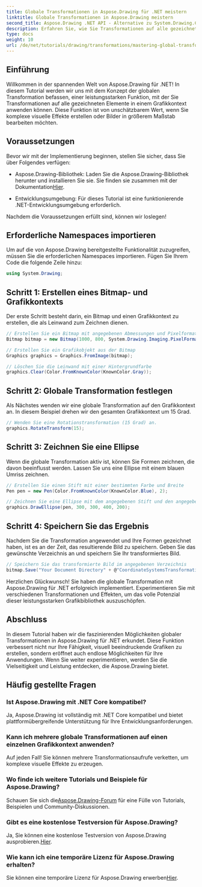 ```yaml
---
title: Globale Transformationen in Aspose.Drawing für .NET meistern
linktitle: Globale Transformationen in Aspose.Drawing meistern
second_title: Aspose.Drawing .NET API - Alternative zu System.Drawing.Common
description: Erfahren Sie, wie Sie Transformationen auf alle gezeichneten Elemente in einem Grafikkontext anwenden, um faszinierende visuelle Effekte zu erstellen und Bilder effizient zu bearbeiten.
type: docs
weight: 10
url: /de/net/tutorials/drawing/transformations/mastering-global-transformations/
---
```

## Einführung

Willkommen in der spannenden Welt von Aspose.Drawing für .NET! In diesem Tutorial werden wir uns mit dem Konzept der globalen Transformation befassen, einer leistungsstarken Funktion, mit der Sie Transformationen auf alle gezeichneten Elemente in einem Grafikkontext anwenden können. Diese Funktion ist von unschätzbarem Wert, wenn Sie komplexe visuelle Effekte erstellen oder Bilder in größerem Maßstab bearbeiten möchten.

## Voraussetzungen

Bevor wir mit der Implementierung beginnen, stellen Sie sicher, dass Sie über Folgendes verfügen:

-  Aspose.Drawing-Bibliothek: Laden Sie die Aspose.Drawing-Bibliothek herunter und installieren Sie sie. Sie finden sie zusammen mit der Dokumentation[Hier](https://reference.aspose.com/drawing/net/).
  
- Entwicklungsumgebung: Für dieses Tutorial ist eine funktionierende .NET-Entwicklungsumgebung erforderlich.

Nachdem die Voraussetzungen erfüllt sind, können wir loslegen!

## Erforderliche Namespaces importieren

Um auf die von Aspose.Drawing bereitgestellte Funktionalität zuzugreifen, müssen Sie die erforderlichen Namespaces importieren. Fügen Sie Ihrem Code die folgende Zeile hinzu:

```csharp
using System.Drawing;
```

## Schritt 1: Erstellen eines Bitmap- und Grafikkontexts

Der erste Schritt besteht darin, ein Bitmap und einen Grafikkontext zu erstellen, die als Leinwand zum Zeichnen dienen.

```csharp
// Erstellen Sie ein Bitmap mit angegebenen Abmessungen und Pixelformat
Bitmap bitmap = new Bitmap(1000, 800, System.Drawing.Imaging.PixelFormat.Format32bppPArgb);

// Erstellen Sie ein Grafikobjekt aus der Bitmap
Graphics graphics = Graphics.FromImage(bitmap);

// Löschen Sie die Leinwand mit einer Hintergrundfarbe
graphics.Clear(Color.FromKnownColor(KnownColor.Gray));
```

## Schritt 2: Globale Transformation festlegen

Als Nächstes wenden wir eine globale Transformation auf den Grafikkontext an. In diesem Beispiel drehen wir den gesamten Grafikkontext um 15 Grad.

```csharp
// Wenden Sie eine Rotationstransformation (15 Grad) an.
graphics.RotateTransform(15);
```

## Schritt 3: Zeichnen Sie eine Ellipse

Wenn die globale Transformation aktiv ist, können Sie Formen zeichnen, die davon beeinflusst werden. Lassen Sie uns eine Ellipse mit einem blauen Umriss zeichnen.

```csharp
// Erstellen Sie einen Stift mit einer bestimmten Farbe und Breite
Pen pen = new Pen(Color.FromKnownColor(KnownColor.Blue), 2);

// Zeichnen Sie eine Ellipse mit dem angegebenen Stift und den angegebenen Koordinaten
graphics.DrawEllipse(pen, 300, 300, 400, 200);
```

## Schritt 4: Speichern Sie das Ergebnis

Nachdem Sie die Transformation angewendet und Ihre Formen gezeichnet haben, ist es an der Zeit, das resultierende Bild zu speichern. Geben Sie das gewünschte Verzeichnis an und speichern Sie Ihr transformiertes Bild.

```csharp
// Speichern Sie das transformierte Bild im angegebenen Verzeichnis
bitmap.Save("Your Document Directory" + @"CoordinateSystemsTransformations\GlobalTransformation_out.png");
```

Herzlichen Glückwunsch! Sie haben die globale Transformation mit Aspose.Drawing für .NET erfolgreich implementiert. Experimentieren Sie mit verschiedenen Transformationen und Effekten, um das volle Potenzial dieser leistungsstarken Grafikbibliothek auszuschöpfen.

## Abschluss

In diesem Tutorial haben wir die faszinierenden Möglichkeiten globaler Transformationen in Aspose.Drawing für .NET erkundet. Diese Funktion verbessert nicht nur Ihre Fähigkeit, visuell beeindruckende Grafiken zu erstellen, sondern eröffnet auch endlose Möglichkeiten für Ihre Anwendungen. Wenn Sie weiter experimentieren, werden Sie die Vielseitigkeit und Leistung entdecken, die Aspose.Drawing bietet.

## Häufig gestellte Fragen

### Ist Aspose.Drawing mit .NET Core kompatibel?

Ja, Aspose.Drawing ist vollständig mit .NET Core kompatibel und bietet plattformübergreifende Unterstützung für Ihre Entwicklungsanforderungen.

### Kann ich mehrere globale Transformationen auf einen einzelnen Grafikkontext anwenden?

Auf jeden Fall! Sie können mehrere Transformationsaufrufe verketten, um komplexe visuelle Effekte zu erzeugen.

### Wo finde ich weitere Tutorials und Beispiele für Aspose.Drawing?

 Schauen Sie sich die[Aspose.Drawing-Forum](https://forum.aspose.com/c/diagram/17) für eine Fülle von Tutorials, Beispielen und Community-Diskussionen.

### Gibt es eine kostenlose Testversion für Aspose.Drawing?

 Ja, Sie können eine kostenlose Testversion von Aspose.Drawing ausprobieren.[Hier](https://releases.aspose.com/).

### Wie kann ich eine temporäre Lizenz für Aspose.Drawing erhalten?

 Sie können eine temporäre Lizenz für Aspose.Drawing erwerben[Hier](https://purchase.conholdate.com/temporary-license/).
